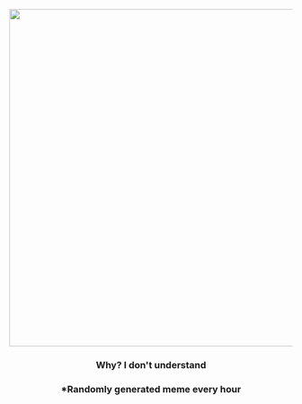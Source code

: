 <p align="center">
        <img src="https://i.imgur.com/BbmQ7Gy.gif" width="600" height="600">
        </p>
        <h3 align="center">Why? I don't understand</h3>
        <h3 align="center">*Randomly generated meme every hour</h3>
    